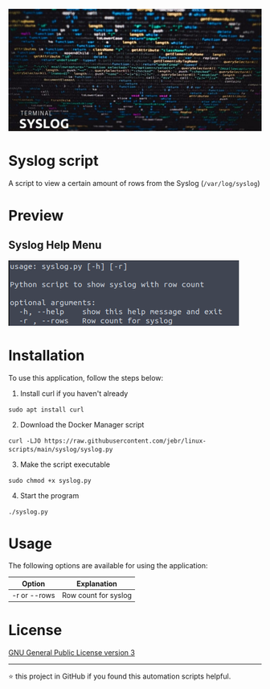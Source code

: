 <p align="center">
	<img alt="Logo" src="https://raw.githubusercontent.com/jebr/linux-scripts/main/demo/images/syslog.jpg">
</p>

# Syslog script

A script to view a certain amount of rows from the Syslog (`/var/log/syslog`)

# Preview

## Syslog Help Menu
<img src="https://raw.githubusercontent.com/jebr/linux-scripts/main/demo/images/syslog.png">


# Installation

To use this application, follow the steps below:
1. Install curl if you haven't already

`sudo apt install curl`

2. Download the Docker Manager script

`curl -LJO https://raw.githubusercontent.com/jebr/linux-scripts/main/syslog/syslog.py`

3. Make the script executable

`sudo chmod +x syslog.py`

4. Start the program

`./syslog.py`


# Usage

The following options are available for using the application:

| Option         | Explanation                         |
|----------------|-------------------------------------|
| -r or --rows   | Row count for syslog                |

# License

[GNU General Public License version 3](https://raw.githubusercontent.com/jebr/linux-scripts/v1.0/LICENSE)

<hr>

:star: this project in GitHub if you found this automation scripts helpful.
